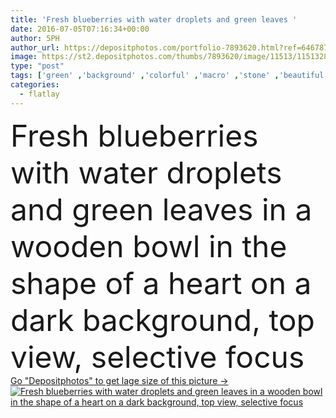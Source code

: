 ```yaml
---
title: 'Fresh blueberries with water droplets and green leaves '
date: 2016-07-05T07:16:34+00:00
author: 5PH
author_url: https://depositphotos.com/portfolio-7893620.html?ref=64678756
image: https://st2.depositphotos.com/thumbs/7893620/image/11513/115132802/api_thumb_450.jpg?forcejpeg=true
type: "post"
tags: ['green' ,'background' ,'colorful' ,'macro' ,'stone' ,'beautiful' ,'closeup' ,'fresh' ,'droplets' ,'rural' ,'leaves' ,'close' ,'healthy' ,'natural' ,'food' ,'wooden' ,'diet' ,'fruit' ,'tasty' ,'delicious' ,'sweet' ,'juicy' ,'dessert' ,'black' ,'dark' ,'ripe' ,'freshness' ,'nutrition' ,'berry' ,'vitamin' ,'heart' ,'aromatic' ,'several' ,'organic' ,'Dieting' ,'many' ,'berries' ,'blueberry' ,'blueberries' ,'Heart Shape' ,'flatlay' ]
categories: 
  - flatlay
---
```

<div aling="center">
            <font size="60"> Fresh blueberries with water droplets and green leaves in a wooden bowl in the shape of a heart on a dark background, top view, selective focus</font>   
</div>
<div>
    <a href='https://depositphotos.com/115132802/stock-photo-fresh-blueberries-with-water-droplets.html?ref=64678756' target=_blank > Go "Depositphotos" to get lage size of this picture ->
        <img href='https://depositphotos.com/115132802/stock-photo-fresh-blueberries-with-water-droplets.html?ref=64678756' src='https://st2.depositphotos.com/7893620/11513/i/950/depositphotos_115132802-stock-photo-fresh-blueberries-with-water-droplets.jpg?forcejpeg=true' alt='Fresh blueberries with water droplets and green leaves in a wooden bowl in the shape of a heart on a dark background, top view, selective focus' >
    </a>
</div>
